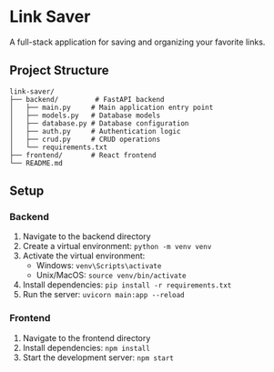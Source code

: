 # Link Saver

A full-stack application for saving and organizing your favorite links.

## Project Structure

```
link-saver/
├── backend/         # FastAPI backend
│   ├── main.py     # Main application entry point
│   ├── models.py   # Database models
│   ├── database.py # Database configuration
│   ├── auth.py     # Authentication logic
│   ├── crud.py     # CRUD operations
│   └── requirements.txt
├── frontend/       # React frontend
└── README.md
```

## Setup

### Backend
1. Navigate to the backend directory
2. Create a virtual environment: `python -m venv venv`
3. Activate the virtual environment:
   - Windows: `venv\Scripts\activate`
   - Unix/MacOS: `source venv/bin/activate`
4. Install dependencies: `pip install -r requirements.txt`
5. Run the server: `uvicorn main:app --reload`

### Frontend
1. Navigate to the frontend directory
2. Install dependencies: `npm install`
3. Start the development server: `npm start` 